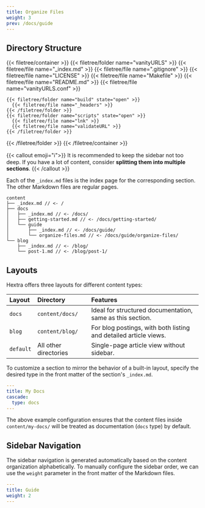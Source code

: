 ```yaml
---
title: Organize Files
weight: 3
prev: /docs/guide
---
```


## Directory Structure


{{< filetree/container >}}
  {{< filetree/folder name="vanityURLS" >}}
    {{< filetree/file name="_index.md" >}}
    {{< filetree/file name=".gitignore" >}}
    {{< filetree/file name="LICENSE" >}}
    {{< filetree/file name="Makefile" >}}
    {{< filetree/file name="README.md" >}}
    {{< filetree/file name="vanityURLS.conf" >}}

    {{< filetree/folder name="build" state="open" >}}
      {{< filetree/file name="_headers" >}}
    {{< /filetree/folder >}}      
    {{< filetree/folder name="scripts" state="open" >}}
      {{< filetree/file name="lnk" >}}
      {{< filetree/file name="validateURL" >}}
    {{< /filetree/folder >}}
  {{< /filetree/folder >}}
{{< /filetree/container >}}



{{< callout emoji="ℹ️">}}
  It is recommended to keep the sidebar not too deep. If you have a lot of content, consider **splitting them into multiple sections**.
{{< /callout >}}

Each of the `_index.md` files is the index page for the corresponding section. The other Markdown files are regular pages.

```
content
├── _index.md // <- /
├── docs
│   ├── _index.md // <- /docs/
│   ├── getting-started.md // <- /docs/getting-started/
│   └── guide
│       ├── _index.md // <- /docs/guide/
│       └── organize-files.md // <- /docs/guide/organize-files/
└── blog
    ├── _index.md // <- /blog/
    └── post-1.md // <- /blog/post-1/
```

## Layouts

Hextra offers three layouts for different content types:

| Layout    | Directory             | Features                                                         |
| :-------- | :-------------------- | :--------------------------------------------------------------- |
| `docs`    | `content/docs/`       | Ideal for structured documentation, same as this section.        |
| `blog`    | `content/blog/`       | For blog postings, with both listing and detailed article views. |
| `default` | All other directories | Single-page article view without sidebar.                        |

To customize a section to mirror the behavior of a built-in layout, specify the desired type in the front matter of the section's `_index.md`.

```yaml {filename="content/my-docs/_index.md"}
---
title: My Docs
cascade:
  type: docs
---
```

The above example configuration ensures that the content files inside `content/my-docs/` will be treated as documentation (`docs` type) by default.

## Sidebar Navigation

The sidebar navigation is generated automatically based on the content organization alphabetically. To manually configure the sidebar order, we can use the `weight` parameter in the front matter of the Markdown files.

```yaml {filename="content/docs/guide/_index.md"}
---
title: Guide
weight: 2
---
```

